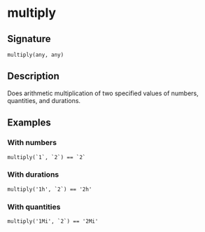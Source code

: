 # multiply

## Signature

`multiply(any, any)`

## Description

Does arithmetic multiplication of two specified values of numbers, quantities, and durations.

## Examples

### With numbers

```
multiply(`1`, `2`) == `2`
```

### With durations

```
multiply('1h', `2`) == '2h'
```

### With quantities

```
multiply('1Mi', `2`) == '2Mi'
```

